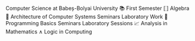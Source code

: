 Computer Science at Babeș-Bolyai University
📚 First Semester
⟦⟧ Algebra
👾 Architecture of Computer Systems
Seminars
Laboratory Work
🐍 Programming Basics
Seminars
Laboratory Sessions
📈 Analysis in Mathematics
∧ Logic in Computing
